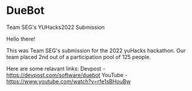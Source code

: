 # DueBot
Team SEG's YUHacks2022 Submission

Hello there!

This was Team SEG's submission for the 2022 yuHacks hackathon.
Our team placed 2nd out of a participation pool of 125 people. 

Here are some relavant links:
Devpost - https://devpost.com/software/duebot
YouTube - https://www.youtube.com/watch?v=rfe1sBHouBw
